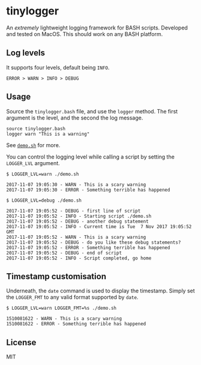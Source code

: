 # tinylogger

An *extremely* lightweight logging framework for BASH scripts.
Developed and tested on MacOS. This should work on any BASH platform.

## Log levels
It supports four levels, default being `INFO`.

    ERROR > WARN > INFO > DEBUG


## Usage

Source the `tinylogger.bash` file, and use the `logger` method.
The first argument is the level, and the second the log message.

    source tinylogger.bash
    logger warn "This is a warning"

See [`demo.sh`](./demo.sh) for more.

You can control the logging level while calling a script by setting the `LOGGER_LVL` argument.

    $ LOGGER_LVL=warn ./demo.sh

```
2017-11-07 19:05:30 - WARN - This is a scary warning
2017-11-07 19:05:30 - ERROR - Something terrible has happened
```

    $ LOGGER_LVL=debug ./demo.sh

```
2017-11-07 19:05:52 - DEBUG - first line of script
2017-11-07 19:05:52 - INFO - Starting script ./demo.sh
2017-11-07 19:05:52 - DEBUG - another debug statement
2017-11-07 19:05:52 - INFO - Current time is Tue  7 Nov 2017 19:05:52 GMT
2017-11-07 19:05:52 - WARN - This is a scary warning
2017-11-07 19:05:52 - DEBUG - do you like these debug statements?
2017-11-07 19:05:52 - ERROR - Something terrible has happened
2017-11-07 19:05:52 - DEBUG - end of script
2017-11-07 19:05:52 - INFO - Script completed, go home
```

## Timestamp customisation

Underneath, the `date` command is used to display the timestamp. Simply set the `LOGGER_FMT` to any valid format supported by `date`.

    $ LOGGER_LVL=warn LOGGER_FMT=%s ./demo.sh

```
1510081622 - WARN - This is a scary warning
1510081622 - ERROR - Something terrible has happened
```

## License

MIT
